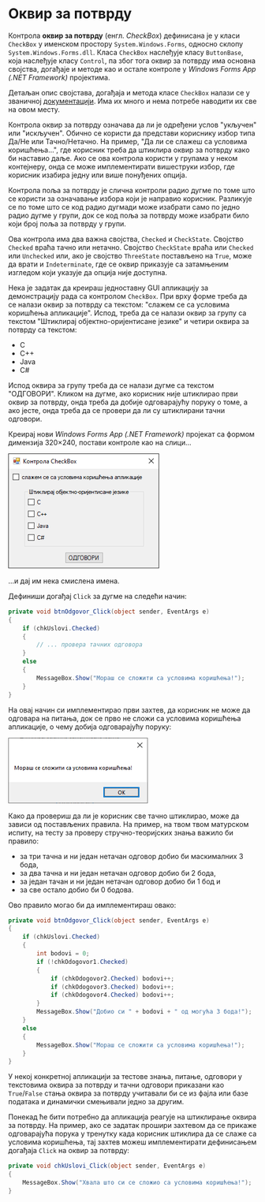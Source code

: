# Оквир за потврду

Контрола **оквир за потврду** (енгл. *CheckBox*) дефинисана је у класи
`CheckBox` у именском простору `System.Windows.Forms`, односно склопу
`System.Windows.Forms.dll`. Класа `CheckBox` наслеђује класу `ButtonBase`, која
наслеђује класу `Control`, па због тога оквир за потврду има основна својства,
догађаје и методе као и остале контроле у *Windows Forms App (.NET Framework)*
пројектима.

Детаљан опис својстава, догађаја и метода класе `CheckBox` налази се у
званичној [документацији](https://learn.microsoft.com/en-us/dotnet/api/system.windows.forms.textbox?view=netframework-4.8).
Има их много и нема потребе наводити их све на овом месту.

Контрола оквир за потврду означава да ли је одређени услов "укључен" или
"искључен". Обично се користи да представи кориснику избор типа Да/Не или
Тачно/Нетачно. На пример, "Да ли се слажеш са условима коришћења...", где
корисник треба да штиклира оквир за потврду како би наставио даље. Ако се ова
контрола користи у групама у неком контејнеру, онда се може имплементирати
вишеструки избор, где корисник изабира једну или више понуђених опција.

Контрола поља за потврду је слична контроли радио дугме по томе што се користи
за означавање избора који је направио корисник. Разликује се по томе што се
код радио дугмади може изабрати само по једно радио дугме у групи, док се код
поља за потврду може изабрати било који број поља за потврду у групи.

Ова контрола има два важна својства, `Checked` и `CheckState`. Својство
`Checked` враћа тачно или нетачно. Својство `CheckState` враћа или `Checked`
или `Unchecked` или, ако је својство `ThreeState` постављено на `True`, може да
врати и `Indeterminate`, где се оквир приказује са затамњеним изгледом који
указује да опција није доступна.

Нека је задатак да креираш једноставну GUI апликацију за демонстрацију рада са
контролом `CheckBox`. При врху форме треба да се налази оквир за потврду са
текстом: "слажем се са условима коришћења апликације". Испод, треба да се
налази оквир за групу са текстом "Штиклирај објектно-оријентисане језике" и
четири оквира за потврду са текстом:

* C
* C++
* Java
* C#

Испод оквира за групу треба да се налази дугме са текстом "ОДГОВОРИ". Кликом
на дугме, ако корисник није штиклирао први оквир за потврду, онда треба да
добије одговарајућу поруку о томе, а ако јесте, онда треба да се провери да ли
су штиклирани тачни одговори.

Креирај нови *Windows Forms App (.NET Framework)* пројекат са формом димензија
320×240, постави контроле као на слици...

![Оквир за потврду](./images/okvirzapotvrdu-1.png)

...и дај им нека смислена имена.

Дефиниши догађај `Click` за дугме на следећи начин:

```cs
private void btnOdgovor_Click(object sender, EventArgs e)
{
    if (chkUslovi.Checked)
    {
        // ... провера тачних одговора
    }
    else
    {
        MessageBox.Show("Мораш се сложити са условима коришћења!");
    }
}
```

На овај начин си имплементирао први захтев, да корисник не може да одговара на
питања, док се прво не сложи са условима коришћења апликације, о чему добија
одговарајућу поруку:

![Оквир за потврду](./images/okvirzapotvrdu-2.png)

Како да провериш да ли је корисник све тачно штиклирао, може да зависи
од постављених правила. На пример, на твом твом матурском испиту, на тесту за
проверу стручно-теоријских знања важило би правило:

* за три тачна и ни један нетачан одговор добио би маскималних 3 бода,
* за два тачна и ни један нетачан одговор добио би 2 бода,
* за један тачан и ни један нетачан одговор добио би 1 бод и
* за све остало добио би 0 бодова.

Ово правило могао би да имплементираш овако:

```cs
private void btnOdgovor_Click(object sender, EventArgs e)
{
    if (chkUslovi.Checked)
    {
        int bodovi = 0;
        if (!chkOdogovor1.Checked)
        {
            if (chkOdogovor2.Checked) bodovi++;
            if (chkOdogovor3.Checked) bodovi++;
            if (chkOdogovor4.Checked) bodovi++;
        }
        MessageBox.Show("Добио си " + bodovi + " од могућа 3 бода!");
    }
    else
    {
        MessageBox.Show("Мораш се сложити са условима коришћења!");
    }
}
```

У некој конкретној апликацији за тестове знања, питање, одговори у текстовима
оквира за потврду и тачни одговори приказани као `True`/`False` стања оквира за
потврду учитавали би се из фајла или базе података и динамички смењивали једно
за другим.

Понекад ће бити потребно да апликација реагује на штиклирање оквира за потврду.
На пример, ако се задатак прошири захтевом да се прикаже одговарајућа порука у
тренутку када корисник штиклира да се слаже са условима коришћења, тај захтев
можеш имплементирати дефинисањем догађаја `Click` на оквир за потврду:

```cs
private void chkUslovi_Click(object sender, EventArgs e)
{
    MessageBox.Show("Хвала што си се сложио са условима коришћења!");
}
```
